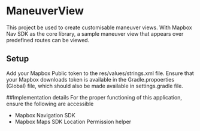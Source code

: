 # ManeuverView

This project be used to create customisable maneuver views. With Mapbox Nav SDK as the core library,
a sample maneuver view that appears over predefined routes can be viewed. 

## Setup 
Add your Mapbox Public token to the res/values/strings.xml file. 
Ensure that your Mapbox downloads token is available in the Gradle.propoerties (Global) file, which should also be made available in settings.gradle file. 

##Implementation details 
For the proper functioning of this application, ensure the following are accessible
- Mapbox Navigation SDK 
- Mapbox Maps SDK Location Permission helper 
